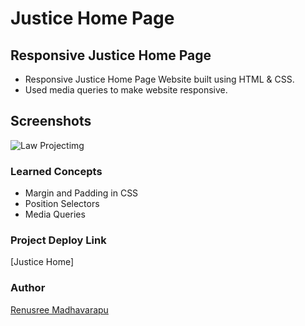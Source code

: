 # Justice Home Page

## Responsive Justice Home Page
 - Responsive Justice Home Page  Website built using HTML & CSS.
 - Used media queries to make website responsive.

## Screenshots

 ![Law Projectimg](https://user-images.githubusercontent.com/110158807/183226489-df020139-2c3b-406b-ad2d-74e840a947da.png)
 
 
 ### Learned Concepts
  - Margin and Padding in CSS
 - Position Selectors
  - Media Queries
  
  
  ### Project Deploy Link
  [Justice Home]
  
 
 ### Author
 [Renusree Madhavarapu](https://github.com/RenusreeMadhavarapu)

